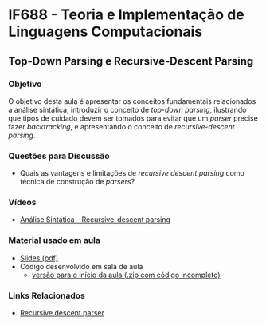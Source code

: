 # IF688 - Teoria e Implementação de Linguagens Computacionais

## Top-Down Parsing e Recursive-Descent Parsing

### Objetivo

O objetivo desta aula é apresentar os conceitos fundamentais relacionados à análise sintática, introduzir o conceito de *top-down parsing*, ilustrando que tipos de cuidado devem ser tomados para evitar que um _parser_ precise fazer _backtracking_, e apresentando o conceito de _recursive-descent parsing_.

### Questões para Discussão

- Quais as vantagens e limitações de _recursive descent parsing_ como técnica de construção de _parsers_?

### Vídeos

- [Análise Sintática - Recursive-descent parsing](https://www.youtube.com/watch?v=7B39_U6ZL4)

### Material usado em aula

- [Slides (pdf)](https://drive.google.com/file/d/1kl31m3eYJOFruHxga253PqdkdWRAwmN5/view)
- Código desenvolvido em sala de aula
  - [versão para o início da aula (.zip com código incompleto)](https://drive.google.com/file/d/1JPpfyt31qfbaNtlbSW-GGz4FU2WWMuH8/view?usp=drive_web&authuser=0)

### Links Relacionados

- [Recursive descent parser](https://en.wikipedia.org/wiki/Recursive_descent_parser)
